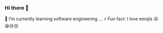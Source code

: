 ### Hi there 👋
🌱 I’m currently learning software engineering ...
⚡ Fun fact: I love emojis 😜😆😢😠 

<!--
**stacyachoki/stacyachoki** is a ✨ _special_ ✨ repository because its `README.md` (this file) appears on your GitHub profile.

Here are some ideas to get you started:

- 🌱 I’m currently learning software engineering ...
- ⚡ Fun fact: 😜😆😢😠 
